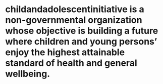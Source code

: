 # childandadolescentinitiative is a non-governmental organization whose objective is building a future where children and young persons’ enjoy the highest attainable standard of health and general wellbeing.
